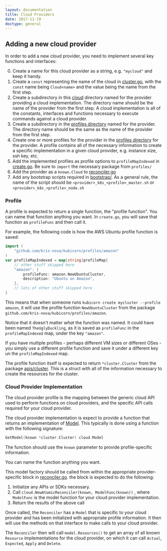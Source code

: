 ```yaml
---
layout: documentation
title: Cloud Providers
date: 2017-11-19
doctype: general
---
```



## Adding a new cloud provider
In order to add a new cloud provider, you need to implement several key functions and interfaces:

0. Create a name for this cloud provider as a string, e.g. `"mycloud"` and keep it handy.
1. Create a `const` representing the name of the cloud in [cluster.go](https://github.com/kris-nova/kubicorn/blob/master/apis/cluster/cluster.go#L21), with the `const` name being `Cloud<name>` and the value being the name from the first step.
2. Create a subdirectory in this [cloud](https://github.com/kris-nova/kubicorn/tree/master/cloud) directory named for the provider providing a cloud implementation. The directory name should be the name of the provider from the first step. A cloud implementation is all of the constants, interfaces and functions necessary to execute commands against a cloud provider.
3. Create a subdirectory in the [profiles directory](https://github.com/kris-nova/kubicorn/tree/master/profiles) named for the provider. The directory name should be the same as the name of the provider from the first step.
4. Create one or more profiles for the provider in the [profiles directory](https://github.com/kris-nova/kubicorn/tree/master/profiles) for the provider. A profile contains all of the necessary information to create a specific implementation in a given cloud provider, e.g. instance size, ssh key, etc.
5. Add the implemented profiles as profile options to `profileMapIndexed` in [create.go](https://github.com/kris-nova/kubicorn/blob/master/cmd/create.go). Be sure to `import` the necessary package from `profiles/`
6. Add the provider as a `known.Cloud` to [reconciler.go](https://github.com/kris-nova/kubicorn/blob/master/cutil/reconciler.go)
7. Add any bootstrap scripts required in [bootstrap/](https://github.com/kris-nova/kubicorn/tree/master/bootstrap/). As a general rule, the name of the script should be `<provider>_k8s_<profile>_master.sh` or `<provider>_k8s_<profile>_node.sh`

### Profile
A profile is expected to return a single function, the "profile function". You can name that function anything you want. In `create.go`, you will save that function as `profileFunc` and then call it.

For example, the following code is how the AWS Ubuntu profile function is saved:

```go
import (
	"github.com/kris-nova/kubicorn/profiles/amazon"
)
var profileMapIndexed = map[string]profileMap{
	// other stuff skipped here
	"amazon": {
		profileFunc: amazon.NewUbuntuCluster,
		description: "Ubuntu on Amazon",
	},
	// lots of other stuff skipped here
}
```

This means that when someone runs `kubicorn create mycluster --profile amazon`, it will use the profile function `NewUbuntuCluster` from the package `github.com/kris-nova/kubicorn/profiles/amazon`.

Notice that it doesn't matter _what_ the function was named. It could have been named `TheUglyDuckling`, as it is saved as `profileFunc` in the `profileMapIndexed` map, under the key `"amazon"`.

If you have multiple profiles - perhaps different VM sizes or different OSes - you simply use a different profile function and save it under a different key un the `profileMapIndexed` map.

The profile function itself is expected to return `*cluster.Cluster` from the package [apis/cluster](https://github.com/kris-nova/kubicorn/tree/master/apis/cluster). This is a struct with all of the information necessary to create the resources for the cluster.

### Cloud Provider Implementation
The cloud provider profile is the mapping between the generic cloud API used to perform functions on cloud providers, and the specific API calls required for your cloud provider.

The cloud provider implementation is expect to provide a function that returns an implementation of [Model](https://github.com/kris-nova/kubicorn/blob/master/cloud/interface.go#L39). This typically is done using a function with the following signature:

```go
GetModel(known *cluster.Cluster) cloud.Model
```

The function should use the `known` parameter to provide profile-specific information.

You can name the function anything you want.

This model factory should be called from within the appropriate provider-specific block in [reconciler.go](https://github.com/kris-nova/kubicorn/blob/master/cutil/reconciler.go). the block is expected to do the following:

1. Initialize any APIs or SDKs necessary.
2. Call `cloud.NewAtomicReconciler(known, ModelFunc(known))` , where `ModelFunc` is the model function for your cloud provider implementation.
3. Return the results of the above call

Once called, the `Reconciler` has a `Model` that is specific to your cloud provider and has been initialized with appropriate profile information. It then will use the methods on that interface to make calls to your cloud provider.

The `Reconciler` then will call `model.Resources()` to get an array of all known `Resource` implementations for the cloud provider, on which it can call `Actual`, `Expected`, `Apply` and `Delete`.
